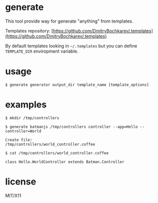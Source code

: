 generate
========

This tool provide way for generate "anything" from templates.

Templates repository: [https://github.com/DmitryBochkarev/.templates](https://github.com/DmitryBochkarev/.templates)

By default templates looking in `~/.templates` but you can define `TEMPLATE_DIR` enviropment variable.

usage
=====

`$ generate generator output_dir template_name [template_options]`

examples
========

`$ mkdir /tmp/controllers`

`$ generate batmanjs /tmp/controllers controller --app=Hello --controller=World`

    Create file:
    /tmp/controllers/world_controller.coffee

`$ cat /tmp/controllers/world_controller.coffee`

    class Hello.WorldController extends Batman.Controller

license
=======

MIT/X11
